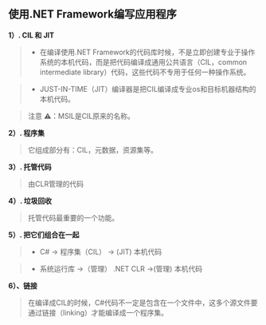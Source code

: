 ## 使用.NET Framework编写应用程序



**1）. CIL 和 JIT**

> * 在编译使用.NET Framework的代码库时候，不是立即创建专业于操作系统的本机代码，而是把代码编译成通用公共语言（CIL，common intermediate library）代码，这些代码不专用于任何一种操作系统。
     
> * JUST-IN-TIME（JIT）编译器是把CIL编译成专业os和目标机器结构的本机代码。
     
>注意 ⚠️：MSIL是CIL原来的名称。


**2）. 程序集**

> 它组成部分有：CIL，元数据，资源集等。

**3）. 托管代码**

> 由CLR管理的代码

**4）. 垃圾回收**

> 托管代码最重要的一个功能。

**5）. 把它们组合在一起**

>* C# -> 程序集（CIL） -> (JIT) 本机代码

>* 系统运行库 ->（管理） .NET CLR ->(管理) 本机代码

**6）、链接**

> 在编译成CIL的时候，C#代码不一定是包含在一个文件中，这多个源文件要通过链接（linking）才能编译成一个程序集。
